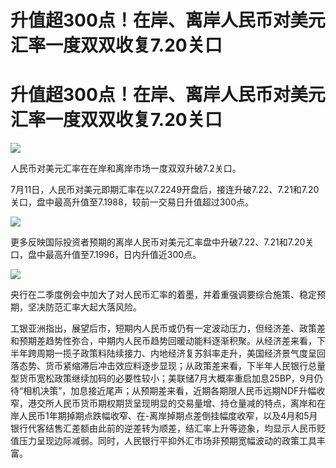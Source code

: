 # 升值超300点！在岸、离岸人民币对美元汇率一度双双收复7.20关口

# 升值超300点！在岸、离岸人民币对美元汇率一度双双收复7.20关口

![](https://inews.gtimg.com/newsapp_bt/0/15813309257/1000)

人民币对美元汇率在在岸和离岸市场一度双双升破7.2关口。

7月11日，人民币对美元即期汇率在以7.2249开盘后，接连升破7.22、7.21和7.20关口，盘中最高升值至7.1988，较前一交易日升值超过300点。

![](https://inews.gtimg.com/newsapp_bt/0/15813309276/1000)

更多反映国际投资者预期的离岸人民币对美元汇率盘中升破7.22、7.21和7.20关口，盘中最高升值至7.1996，日内升值近300点。

![](https://inews.gtimg.com/newsapp_bt/0/15813309277/1000)

央行在二季度例会中加大了对人民币汇率的着墨，并着重强调要综合施策、稳定预期，坚决防范汇率大起大落风险。

工银亚洲指出，展望后市，短期内人民币或仍有一定波动压力，但经济差、政策差和预期差趋势性弥合，中期内人民币趋势回暖动能料逐渐积聚。从经济差来看，下半年跨周期一揽子政策料陆续接力、内地经济复苏斜率走升，美国经济景气度呈回落态势、货币紧缩滞后冲击效应料逐步显现；从政策差来看，下半年人民银行总量型货币宽松政策继续加码的必要性较小；美联储7月大概率重启加息25BP，9月仍待“相机决策”，加息接近尾声；从预期差来看，近期各期限人民币远期NDF升幅收窄，港交所人民币货币期权期货呈现明显的交易量增、持仓量减的特点，离岸和在岸人民币1年期掉期点跌幅收窄、在-离岸掉期点差倒挂幅度收窄，以及4月和5月银行代客结售汇差额由此前的逆差转为顺差，结汇率上升等迹象，均显示人民币贬值压力呈现边际减弱。同时，人民银行平抑外汇市场非预期宽幅波动的政策工具丰富。

